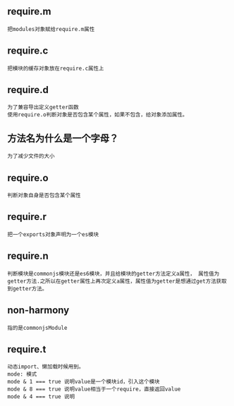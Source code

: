 ## require.m 
    把modules对象赋给require.m属性

## require.c
    把模块的缓存对象放在require.c属性上

## require.d
    为了兼容导出定义getter函数
    使用require.o判断对象是否包含某个属性，如果不包含，给对象添加属性。

## 方法名为什么是一个字母？
    为了减少文件的大小

## require.o
    判断对象自身是否包含某个属性 

## require.r
    把一个exports对象声明为一个es模块

## require.n
    判断模块是commonjs模块还是es6模块，并且给模块的getter方法定义a属性， 属性值为getter方法.之所以在getter属性上再次定义a属性，属性值为getter是想通过get方法获取到getter方法。

## non-harmony
    指的是commonjsModule

## require.t
    动态import、懒加载时候用到。
    mode: 模式
    mode & 1 === true 说明value是一个模块id，引入这个模块
    mode & 8 === true 说明value相当于一个require，直接返回value
    mode & 4 === true 说明